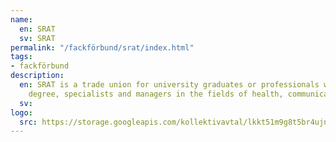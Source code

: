 ```yaml
---
name:
  en: SRAT
  sv: SRAT
permalink: "/fackförbund/srat/index.html"
tags:
- fackförbund
description:
  en: SRAT is a trade union for university graduates or professionals with a college
    degree, specialists and managers in the fields of health, communication and management.
  sv:
logo:
  src: https://storage.googleapis.com/kollektivavtal/lkkt51m9g8t5br4ujnlxae86du9p
---
```

